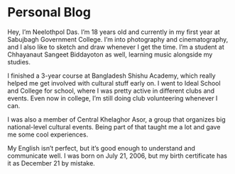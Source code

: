 # Personal Blog

Hey, I’m Neelothpol Das. I’m 18 years old and currently in my first year at Sabujbagh Government College. I’m into photography and cinematography, and I also like to sketch and draw whenever I get the time. I’m a student at Chhayanaut Sangeet Biddayoton as well, learning music alongside my studies.

I finished a 3-year course at Bangladesh Shishu Academy, which really helped me get involved with cultural stuff early on. I went to Ideal School and College for school, where I was pretty active in different clubs and events. Even now in college, I’m still doing club volunteering whenever I can.

I was also a member of Central Khelaghor Asor, a group that organizes big national-level cultural events. Being part of that taught me a lot and gave me some cool experiences.

My English isn’t perfect, but it’s good enough to understand and communicate well. I was born on July 21, 2006, but my birth certificate has it as December 21 by mistake.

